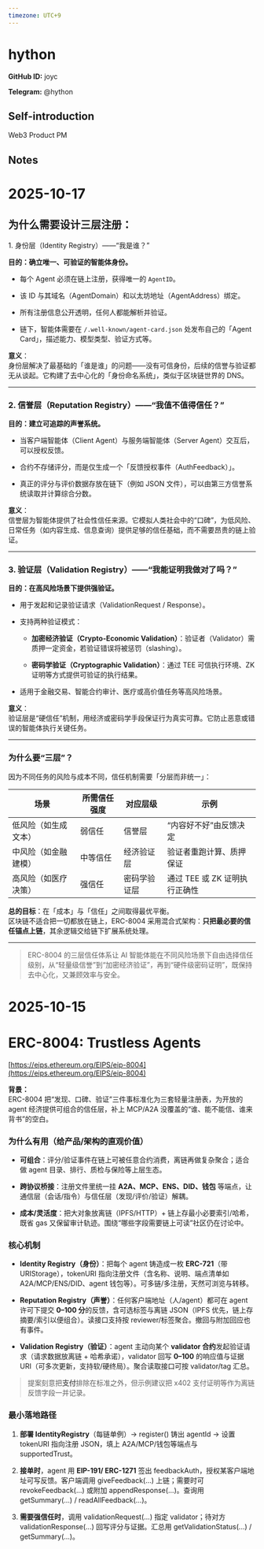 ```yaml
---
timezone: UTC+9
---
```


# hython

**GitHub ID:** joyc

**Telegram:** @hython

## Self-introduction

Web3 Product PM

## Notes
<!-- Content_START -->
# 2025-10-17
<!-- DAILY_CHECKIN_2025-10-17_START -->
## 为什么需要设计三层注册：  
  
1\. 身份层（Identity Registry）——“我是谁？”

**目的：确立唯一、可验证的智能体身份。**

-   每个 Agent 必须在链上注册，获得唯一的 `AgentID`。
    
-   该 ID 与其域名（AgentDomain）和以太坊地址（AgentAddress）绑定。
    
-   所有注册信息公开透明，任何人都能解析并验证。
    
-   链下，智能体需要在 `/.well-known/agent-card.json` 处发布自己的「Agent Card」，描述能力、模型类型、验证方式等。
    

**意义**：  
身份层解决了最基础的「谁是谁」的问题——没有可信身份，后续的信誉与验证都无从谈起。它构建了去中心化的「身份命名系统」，类似于区块链世界的 DNS。

* * *

### 2\. 信誉层（Reputation Registry）——“我值不值得信任？”

**目的：建立可追踪的声誉系统。**

-   当客户端智能体（Client Agent）与服务端智能体（Server Agent）交互后，可以授权反馈。
    
-   合约不存储评分，而是仅生成一个「反馈授权事件（AuthFeedback）」。
    
-   真正的评分与评价数据存放在链下（例如 JSON 文件），可以由第三方信誉系统读取并计算综合分数。
    

**意义**：  
信誉层为智能体提供了社会性信任来源。它模拟人类社会中的“口碑”，为低风险、日常任务（如内容生成、信息查询）提供足够的信任基础，而不需要昂贵的链上验证。

* * *

### 3\. 验证层（Validation Registry）——“我能证明我做对了吗？”

**目的：在高风险场景下提供强验证。**

-   用于发起和记录验证请求（ValidationRequest / Response）。
    
-   支持两种验证模式：
    
    -   **加密经济验证（Crypto-Economic Validation）**：验证者（Validator）需质押一定资金，若验证错误将被惩罚（slashing）。
        
    -   **密码学验证（Cryptographic Validation）**：通过 TEE 可信执行环境、ZK 证明等方式提供可验证的执行结果。
        
-   适用于金融交易、智能合约审计、医疗或高价值任务等高风险场景。
    

**意义**：  
验证层是“硬信任”机制，用经济或密码学手段保证行为真实可靠。它防止恶意或错误的智能体执行关键任务。

* * *

### 为什么要“三层”？

因为不同任务的风险与成本不同，信任机制需要「分层而非统一」：

| 场景 | 所需信任强度 | 对应层级 | 示例 |
| --- | --- | --- | --- |
| 低风险（如生成文本） | 弱信任 | 信誉层 | “内容好不好”由反馈决定 |
| 中风险（如金融建模） | 中等信任 | 经济验证层 | 验证者重跑计算、质押保证 |
| 高风险（如医疗决策） | 强信任 | 密码学验证层 | 通过 TEE 或 ZK 证明执行正确性 |

**总的目标**：在「成本」与「信任」之间取得最优平衡。  
区块链不适合把一切都放在链上，ERC-8004 采用混合式架构：**只把最必要的信任锚点上链**，其余逻辑交给链下扩展系统处理。

* * *

> ERC-8004 的三层信任体系让 AI 智能体能在不同风险场景下自由选择信任级别，从“轻量级信誉”到“加密经济验证”，再到“硬件级密码证明”，既保持去中心化，又兼顾效率与安全。
<!-- DAILY_CHECKIN_2025-10-17_END -->

# 2025-10-15
<!-- DAILY_CHECKIN_2025-10-15_START -->

# **ERC-8004: Trustless Agents**

[https://eips.ethereum.org/EIPS/eip-8004](https://eips.ethereum.org/EIPS/eip-8004)

**背景：**  
ERC-8004 把“发现、口碑、验证”三件事标准化为三套轻量注册表，为开放的 agent 经济提供可组合的信任层，补上 MCP/A2A 没覆盖的“谁、能不能信、谁来背书”的空白。

### **为什么有用（给产品/架构的直观价值）**

-   **可组合**：评分/验证事件在链上可被任意合约消费，离链再做复杂聚合；适合做 agent 目录、排行、质检与保险等上层生态。
    
-   **跨协议桥接**：注册文件里统一挂 **A2A、MCP、ENS、DID、钱包** 等端点，让通信层（会话/指令）与信任层（发现/评价/验证）解耦。
    
-   **成本/灵活度**：把大对象放离链（IPFS/HTTP）+ 链上存最小必要索引/哈希，既省 gas 又保留审计轨迹。围绕“哪些字段需要链上可读”社区仍在讨论中。
    

### **核心机制**

-   **Identity Registry（身份）**：把每个 agent 铸造成一枚 **ERC-721**（带 URIStorage），tokenURI 指向注册文件（含名称、说明、端点清单如 A2A/MCP/ENS/DID、agent 钱包等）。可多链/多注册，天然可浏览与转移。
    
-   **Reputation Registry（声誉）**：任何客户端地址（人/agent）都可在 agent 许可下提交 **0–100 分**的反馈，含可选标签与离链 JSON（IPFS 优先，链上存摘要/索引以便组合）。读接口支持按 reviewer/标签聚合。撤回与附加回应也有事件。
    
-   **Validation Registry（验证）**：agent 主动向某个 **validator 合约**发起验证请求（请求数据放离链 + 哈希承诺），validator 回写 **0–100** 的响应值与证据 URI（可多次更新，支持软/硬终局）。聚合读取接口可按 validator/tag 汇总。
    

> 提案刻意把**支付**排除在标准之外，但示例建议把 x402 支付证明等作为离链反馈字段一并记录。

### **最小落地路径**

1.  **部署 IdentityRegistry**（每链单例）→ register() 铸出 agentId → 设置 tokenURI 指向注册 JSON，填上 A2A/MCP/钱包等端点与 supportedTrust。
    
2.  **接单时**，agent 用 **EIP-191/ ERC-1271** 签出 feedbackAuth，授权某客户端地址可写反馈。客户端调用 giveFeedback(...) 上链；需要时可 revokeFeedback(...) 或附加 appendResponse(...)。查询用 getSummary(...) / readAllFeedback(...)。
    
3.  **需要强信任时**，调用 validationRequest(...) 指定 validator；待对方 validationResponse(...) 回写评分与证据。汇总用 getValidationStatus(...) / getSummary(...)。
<!-- DAILY_CHECKIN_2025-10-15_END -->
<!-- Content_END -->
